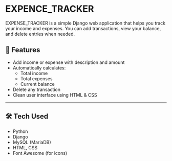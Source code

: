 # EXPENCE_TRACKER

EXPENSE_TRACKER is a simple Django web application that helps you track your income and expenses.
You can add transactions, view your balance, and delete entries when needed.

## 📌 Features

- Add income or expense with description and amount
- Automatically calculates:
  - Total income
  - Total expenses
  - Current balance
- Delete any transaction
- Clean user interface using HTML & CSS

---

## 🛠️ Tech Used

- Python
- Django
- MySQL (MariaDB)
- HTML, CSS
- Font Awesome (for icons)
